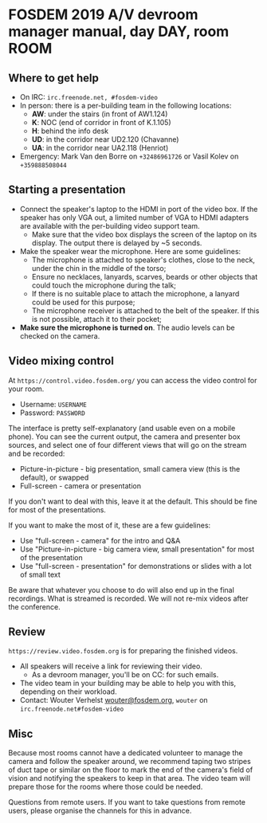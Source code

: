 # FOSDEM 2019 A/V devroom manager manual, day DAY, room ROOM
## Where to get help

* On IRC: `irc.freenode.net, #fosdem-video`
* In person: there is a per-building team in the following locations:
	* **AW**: under the stairs (in front of AW1.124)
	* **K**: NOC (end of corridor in front of K.1.105)
	* **H**: behind the info desk
	* **UD**: in the corridor near UD2.120 (Chavanne)
	* **UA**: in the corridor near UA2.118 (Henriot)
* Emergency: Mark Van den Borre on `+32486961726` or Vasil Kolev on `+359888508044`

## Starting a presentation

* Connect the speaker's laptop to the HDMI in port of the video box. If the speaker has only VGA out, a limited number of VGA to HDMI adapters are available with the per-building video support team.
	* Make sure that the video box displays the screen of the laptop on its display. The output there is delayed by ~5 seconds.
* Make the speaker wear the microphone. Here are some guidelines:
	* The microphone is attached to speaker's clothes, close to the neck, under the chin in the middle of the torso;
	* Ensure no necklaces, lanyards, scarves, beards or other objects that could touch the microphone during the talk;
	* If there is no suitable place to attach the microphone, a lanyard could be used for this purpose;
	* The microphone receiver is attached to the belt of the speaker. If this is not possible, attach it to their pocket;
* **Make sure the microphone is turned on**. The audio levels can be checked on the camera.

## Video mixing control

At `https://control.video.fosdem.org/` you can access the video control for your room.

* Username: `USERNAME`
* Password: `PASSWORD`

The interface is pretty self-explanatory (and usable even on a mobile phone). You can see the current output, the camera and presenter box sources, and select one of four different views that will go on the stream and be recorded:

* Picture-in-picture - big presentation, small camera view (this is the default), or swapped
* Full-screen - camera or presentation

If you don't want to deal with this, leave it at the default. This should be fine for most of the presentations.

If you want to make the most of it, these are a few guidelines:

* Use "full-screen - camera" for the intro and Q&A
* Use "Picture-in-picture - big camera view, small presentation" for most of the presentation
* Use "full-screen - presentation" for demonstrations or slides with a lot of small text

Be aware that whatever you choose to do will also end up in the final recordings. What is streamed is recorded. We will not re-mix videos after the conference.

## Review

`https://review.video.fosdem.org` is for preparing the finished videos.

* All speakers will receive a link for reviewing their video.
	* As a devroom manager, you'll be on CC: for such emails.
* The video team in your building may be able to help you with this, depending on their workload.
* Contact: Wouter Verhelst <wouter@fosdem.org>, `wouter` on `irc.freenode.net#fosdem-video`

## Misc

Because most rooms cannot have a dedicated volunteer to manage the camera and follow the speaker around, we recommend taping two stripes of duct tape or similar on the floor to mark the end of the camera's field of vision and notifying the speakers to keep in that area. The video team will prepare those for the rooms where those could be needed.

Questions from remote users. If you want to take questions from remote users, please organise the channels for this in advance.
